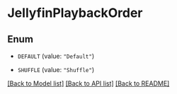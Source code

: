 # JellyfinPlaybackOrder

## Enum


* `DEFAULT` (value: `"Default"`)

* `SHUFFLE` (value: `"Shuffle"`)


[[Back to Model list]](../README.md#documentation-for-models) [[Back to API list]](../README.md#documentation-for-api-endpoints) [[Back to README]](../README.md)



